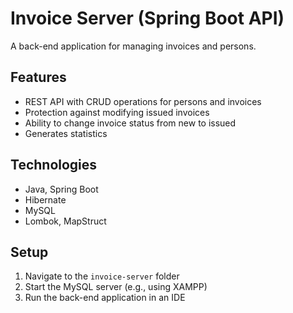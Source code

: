 # Invoice Server (Spring Boot API)
A back-end application for managing invoices and persons.

## Features
- REST API with CRUD operations for persons and invoices
- Protection against modifying issued invoices
- Ability to change invoice status from new to issued
- Generates statistics

## Technologies
- Java, Spring Boot
- Hibernate
- MySQL
- Lombok, MapStruct

## Setup
1. Navigate to the `invoice-server` folder
2. Start the MySQL server (e.g., using XAMPP)
3. Run the back-end application in an IDE